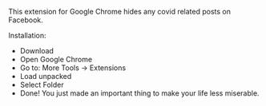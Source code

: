 This extension for Google Chrome hides any covid related posts on Facebook. 

Installation:
- Download
- Open Google Chrome
- Go to: More Tools -> Extensions
- Load unpacked
- Select Folder
- Done! You just made an important thing to make your life less miserable.
